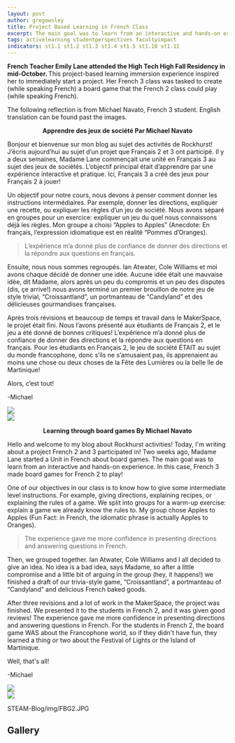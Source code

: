 ```yaml
---
layout: post
author: gregowsley
title: Project Based Learning in French Class
excerpt: The main goal was to learn from an interactive and hands-on experience. The experience gave me more confidence in presenting directions and answering questions in French.
tags: activelearning studentperspectives facultyimpact
indicators: st1.1 st1.2 st1.3 st1.4 st1.5 st1.10 st1.11
---
```


<b>French Teacher Emily Lane attended the High Tech High Fall Residency in mid-October. </b>
This project-based learning immersion experience inspired her to immediately start a project. Her French 3 class was tasked to create (while speaking French) a board game that the French 2 class could play (while speaking French). 

The following reflection is from Michael Navato, French 3 student. English translation can be found past the images.

<b><center>
Apprendre des jeux de société
Par Michael Navato 
  </center></b>

Bonjour et bienvenue sur mon blog au sujet des activités de Rockhurst! J’écris aujourd’hui au sujet d’un projet que Français 2 et 3 ont participé. Il y a deux semaines, Madame Lane commençait une unité en Français 3 au sujet des jeux de sociétés. L’objectif principal était d’apprendre par une expérience interactive et pratique. Ici, Français 3 a créé des jeux pour Français 2 à jouer!

Un objectif pour notre cours, nous devons à penser comment donner les instructions intermédiaires. Par exemple, donner les directions, expliquer une recette, ou expliquer les règles d’un jeu de société. Nous avons séparé en groupes pour un exercice: expliquer un jeu du quel nous connaissons déjà les règles. Mon groupe a choisi “Apples to Apples” (Anecdote: En français, l’expression idiomatique est en réalité “Pommes d’Oranges). 

<blockquote>L’expérience m’a donné plus de confiance de donner des directions et la répondre aux questions en français.</blockquote>

Ensuite, nous nous sommes regroupés. Ian Atwater, Cole Williams et moi avons chaque décidé de donner une idée. Aucune idée était une mauvaise idée, dit Madame, alors après un peu du compromis et un peu des disputes (dis, çe arrive!) nous avons terminé un premier brouillon de notre jeu de style trivial, “Croissantland”, un portmanteau de “Candyland” et des délicieuses gourmandises françaises. 

Après trois révisions et beaucoup de temps et travail dans le MakerSpace, le projet était fini. Nous l’avons présenté aux étudiants de Français 2, et le jeu a été donné de bonnes critiques! L’expérience m’a donné plus de confiance de donner des directions et la répondre aux questions en français. Pour les étudiants en Français 2, le jeu de société ÉTAIT au sujet du monde francophone, donc s’ils ne s’amusaient pas, ils apprenaient au moins une chose ou deux choses de la Fête des Lumières ou la belle île de Martinique!

Alors, c’est tout!

-Michael

<div class="flex-wrapper">
  <div class="x1"><img src="{{ site.baseurl }}/img/FBG6.JPG"></div>
  <div class="x1"><img src="{{ site.baseurl }}/img/BoardGame4.JPG"></div>
</div>

<b><center>
Learning through board games
By Michael Navato</center></b>

Hello and welcome to my blog about Rockhurst activities! Today, I'm writing about a project French 2 and 3 participated in! Two weeks ago, Madame Lane started a Unit in French about board games. The main goal was to learn from an interactive and hands-on experience. In this case, French 3 made board games for French 2 to play!

One of our objectives in our class is to know how to give some intermediate level instructions. For example, giving directions, explaining recipes, or explaining the rules of a game. We split into groups for a warm-up exercise: explain a game we already know the rules to. My group chose Apples to Apples (Fun Fact: in French, the idiomatic phrase is actually Apples to Oranges). 

<blockquote>The experience gave me more confidence in presenting directions and answering questions in French.</blockquote>

Then, we grouped together. Ian Atwater, Cole Williams and I all decided to give an idea. No idea is a bad idea, says Madame, so after a little compromise and a little bit of arguing in the group (hey, it happens!) we finished a draft of our trivia-style game, “Croissantland”, a portmanteau of “Candyland” and delicious French baked goods. 

After three revisions and a lot of work in the MakerSpace, the project was finished. We presented it to the students in French 2, and it was given good reviews! The experience gave me more confidence in presenting directions and answering questions in French. For the students in French 2, the board game WAS about the Francophone world, so if they didn't have fun, they learned a thing or two about the Festival of Lights or the Island of Martinique. 

Well, that's all!

-Michael



<div class="flex-wrapper">
  <div class="x1"><img src="{{ site.baseurl }}/img/BoardGame5.JPG"></div>
  <div class="x1"><img src="{{ site.baseurl }}/img/BoardGame6.JPG"></div>
</div>

STEAM-Blog/img/FBG2.JPG
## Gallery

<div class="row">
  <div class="col-xs-3"><a class="image-popup-vertical-fit" href="/img/FBG2.JPG" title=""><img src="/img/FBG2.JPG" alt=""></a></div>
  <div class="col-xs-3"><a class="image-popup-vertical-fit" href="/img/FBG3.JPG" title=""><img src="/img/FBG3.JPG" alt=""></a></div>
  <div class="col-xs-3"><a class="image-popup-vertical-fit" href="/img/FBG4.JPG" title=""><img src="/img/FBG4.JPG" alt=""></a></div>
  <div class="col-xs-3"><a class="image-popup-vertical-fit" href="/img/FBG5.JPG" title=""><img src="/img/FBG5.JPG" alt=""></a></div>
</div>
<p>&nbsp;</p>
<div class="row">
  <div class="col-xs-3"><a class="image-popup-vertical-fit" href="/img/BoardGame1.JPG" title=""><img src="/img/BoardGame1.JPG" alt=""></a></div>
  <div class="col-xs-3"><a class="image-popup-vertical-fit" href="/img/FBG7.JPG" title=""><img src="/img/FBG7.JPG" alt=""></a></div>
  <div class="col-xs-3"><a class="image-popup-vertical-fit" href="/img/FBG8.JPG" title=""><img src="/img/FBG8.JPG" alt=""></a></div>
  <div class="col-xs-3"><a class="image-popup-vertical-fit" href="/img/FBG1.JPG" title=""><img src="/img/FBG1.JPG" alt=""></a></div>
</div>
<p>&nbsp;</p>
<div class="row">
  <div class="col-xs-3"><a class="image-popup-vertical-fit" href="/img/FBG9.JPG" title=""><img src="/img/FBG9.JPG" alt=""></a></div>
  <div class="col-xs-3"><a class="image-popup-vertical-fit" href="/img/FBG10.JPG" title=""><img src="/img/FBG10.JPG" alt=""></a></div>
  <div class="col-xs-3"><a class="image-popup-vertical-fit" href="/img/FBG11.JPG" title=""><img src="/img/FBG11.JPG" alt=""></a></div>
  <div class="col-xs-3"><a class="image-popup-vertical-fit" href="/img/FBG12.JPG" title=""><img src="/img/FBG12.JPG" alt=""></a></div>
</div>
<p>&nbsp;</p>



